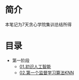 # 简介
本笔记为7天贪心学院集训总结所得

# 目录

* 第一阶段
  * [01.初识人工智能](阶段1/01.初识人工智能.md)
  * [02.第一个监督学习算法KNN](阶段1/02.第一个监督学习算法KNN.md)